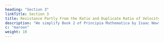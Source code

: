 ```yaml
---
heading: "Section 3"
linkTitle: Section 3
title: Resistance Partly From the Ratio and Duplicate Ratio of Velocity
description: "We simplify Book 2 of Principia Mathematica by Isaac Newton."
c: "maroon"
weight: 10
---
```

